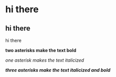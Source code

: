 <h1> hi there</h1>
<h2> hi there</h2>
<body>hi there
</body>

**two asterisks make the text bold**
<br>

*one asterisk makes the text italicized*
<br>

***three asterisks make the text italicized and bold***
